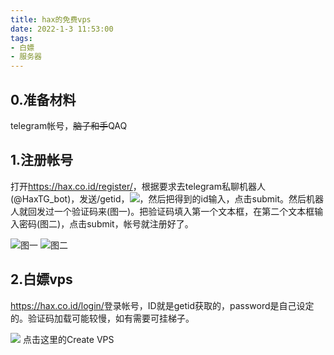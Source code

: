 ```yaml
---
title: hax的免费vps
date: 2022-1-3 11:53:00
tags:
- 白嫖
- 服务器
---
```

## 0.准备材料
telegram帐号，~~脑子和手~~QAQ

## 1.注册帐号
打开<https://hax.co.id/register/>，根据要求去telegram私聊机器人(@HaxTG_bot)，发送/getid，![](https://cdn.jsdelivr.net/gh/JesseJeson/file@master/1641182448000.png)，然后把得到的id输入，点击submit。然后机器人就回发过一个验证码来(图一)。把验证码填入第一个文本框，在第二个文本框输入密码(图二)，点击submit，帐号就注册好了。

![图一](https://cdn.jsdelivr.net/gh/JesseJeson/file@master/1641182821000.png)
![图二](https://cdn.jsdelivr.net/gh/JesseJeson/file@master/1641182839000.png)

## 2.白嫖vps
<https://hax.co.id/login/>登录帐号，ID就是getid获取的，password是自己设定的。验证码加载可能较慢，如有需要可挂梯子。

![](https://cdn.jsdelivr.net/gh/JesseJeson/file@master/1641183050000.png)
点击这里的Create VPS
